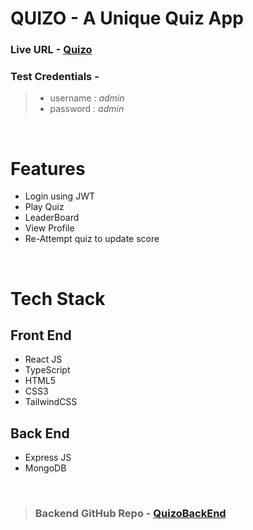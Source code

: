 # QUIZO - A Unique Quiz  App

### Live URL -  [Quizo](https://quizo-app.netlify.app/)

### Test Credentials - 

> * username : *admin* 
> * password : *admin*

<br />

# Features
* Login using JWT
* Play Quiz
* LeaderBoard
* View Profile
* Re-Attempt quiz to update score


<br>

# Tech Stack


## Front End
* React JS
* TypeScript
* HTML5
* CSS3
* TailwindCSS

## Back End
* Express JS
* MongoDB


<br>

> ### Backend GitHub Repo - [QuizoBackEnd](https://github.com/Ashishgupta08/quiz-app-backend/tree/dev)
